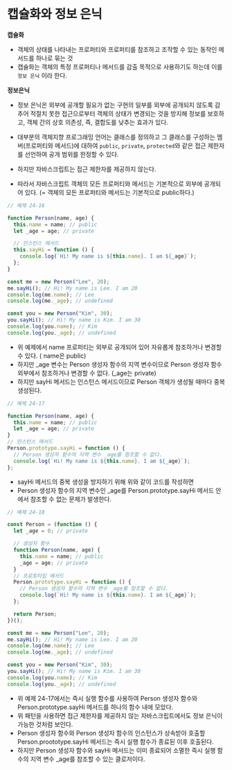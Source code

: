 # 캡슐화와 정보 은닉

**캡슐화**

- 객체의 상태를 나타내는 프로퍼티와 프로퍼티를 참조하고 조작할 수 있는 동작인 메서드를 하나로 묶는 것
- 캡슐화는 객체의 특정 프로퍼티나 메서드를 감출 목적으로 사용하기도 하는데 이를 `정보 은닉` 이라 한다.

**정보은닉**

- 정보 은닉은 외부에 공개할 필요가 없는 구현의 일부를 외부에 공개되지 않도록 감추어 적절치 못한 접근으로부터 객체의 상태가 변경되는 것을 방지해 정보를 보호하고, 객체 간의 상호 의존성, 즉, 결합도를 낮추는 효과가 있다.

- 대부분의 객체지향 프로그래밍 언어는 클래스를 정의하고 그 클래스를 구성하는 멤버(프로퍼티와 메서드)에 대하여 `public`, `private`, `protected`와 같은 접근 제한자를 선언하여 공개 범위를 한정할 수 있다.
- 하지만 자바스크립트는 접근 제한자를 제공하지 않는다.
- 따라서 자바스크립트 객체의 모든 프로퍼티와 메서드는 기본적으로 외부에 공개되어 있다. (= 객체의 모든 프로퍼티와 메서드는 기본적으로 public하다.)

```jsx
// 예제 24-16

function Person(name, age) {
  this.name = name; // public
  let _age = age; // private

  // 인스턴스 메서드
  this.sayHi = function () {
    console.log(`Hi! My name is ${this.name}. I am ${_age}`);
  };
}

const me = new Person("Lee", 20);
me.sayHi(); // Hi! My name is Lee. I am 20
console.log(me.name); // Lee
console.log(me._age); // undefined

const you = new Person("Kim", 30);
you.sayHi(); // Hi! My name is Kim. I am 30
console.log(you.name); // Kim
console.log(you._age); // undefined
```

- 위 예제에서 name 프로퍼티는 외부로 공개되어 있어 자유롭게 참조하거나 변경할 수 있다. ( name은 public)
- 하지만 \_age 변수는 Person 생성자 함수의 지역 변수이므로 Person 생성자 함수 외부에서 참조하거나 변경할 수 없다. (\_age는 private)
- 하지만 sayHi 메서드는 인스턴스 메서드이므로 Person 객체가 생성될 때마다 중복 생성된다.

```jsx
// 예제 24-17

function Person(name, age) {
  this.name = name; // public
  let _age = age; // private
}
// 인스턴스 메서드
Person.prototype.sayHi = function () {
  // Person 생성자 함수의 지역 변수 _age를 참조할 수 없다.
  console.log(`Hi! My name is ${this.name}. I am ${_age}`);
};
```

- sayHi 메서드의 중복 생성을 방지하기 위해 위와 같이 코드를 작성하면
- Person 생성자 함수의 지역 변수인 \_age를 Person.prototype.sayHi 메서드 안에서 참조할 수 없는 문제가 발생한다.

```jsx
// 예제 24-18

const Person = (function () {
  let _age = 0; // private

  // 생성자 함수
  function Person(name, age) {
    this.name = name; // public
    _age = age; // private
  }
  // 프로토타입 메서드
  Person.prototype.sayHi = function () {
    // Person 생성자 함수의 지역 변수 _age를 참조할 수 없다.
    console.log(`Hi! My name is ${this.name}. I am ${_age}`);
  };

  return Person;
})();

const me = new Person("Lee", 20);
me.sayHi(); // Hi! My name is Lee. I am 20
console.log(me.name); // Lee
console.log(me._age); // undefined

const you = new Person("Kim", 30);
you.sayHi(); // Hi! My name is Kim. I am 30
console.log(you.name); // Kim
console.log(you._age); // undefined
```

- 위 예제 24-17에서는 즉시 실행 함수를 사용하여 Person 생성자 함수와 Person.prototype.sayHi 메서드를 하나의 함수 내에 모았다.
- 위 패턴을 사용하면 접근 제한자를 제공하지 않는 자바스크립트에서도 정보 은닉이 가능한 것처럼 보인다.
- Person 생성자 함수와 Person 생성자 함수의 인스턴스가 상속받아 호출할 Person.proototype.sayHi 메서드는 즉시 실행 함수가 종료된 이후 호출된다.
- 하지만 Person 생성자 함수와 sayHi 메서드는 이미 종료되어 소멸한 즉시 실행 함수의 지역 변수 \_age를 참조할 수 있는 클로저이다.
